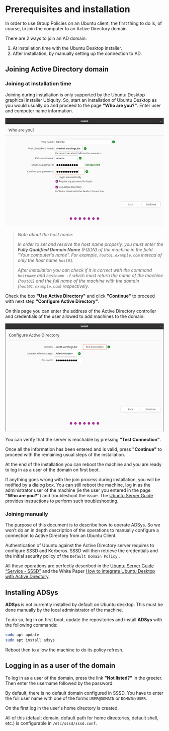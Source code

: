 # Prerequisites and installation

In order to use Group Policies on an Ubuntu client, the first thing to do is, of course, to join the computer to an Active Directory domain.

There are 2 ways to join an AD domain:

 1. At installation time with the Ubuntu Desktop installer.
 1. After installation, by manually setting up the connection to AD.

## Joining Active Directory domain

### Joining at installation time

Joining during installation is only supported by the Ubuntu Desktop graphical installer Ubiquity. So, start an installation of Ubuntu Desktop as you would usually do and proceed to the page **"Who are you?"**. Enter user and computer name information.

![Who are you installer screen](images/2-installer-whoareyou.png)

> *Note about the host name:*
>
> *In order to set and resolve the host name properly, you must enter the **Fully Qualified Domain Name** (FQDN) of the machine in the field "Your computer's name". For example, `host01.example.com` instead of only the host name `host01`.*
>
> *After installation you can check if it is correct with the command `hostname` and `hostname -f` which must return the name of the machine (`host01`) and the full name of the machine with the domain (`host01.example.com`) respectively.*

Check the box **"Use Active Directory"** and click **"Continue"** to proceed with next step **"Configure Active Directory"**.

On this page you can enter the address of the Active Directory controller and credentials of the user allowed to add machines to the domain.

![Configure Active Directory installer screen](images/2-installer-configure_ad.png)

You can verify that the server is reachable by pressing **"Test Connection"**.

Once all the information has been entered and is valid, press **"Continue"** to proceed with the remaining usual steps of the installation.

At the end of the installation you can reboot the machine and you are ready to log in as a user of the domain on first boot.

If anything goes wrong with the join process during installation, you will be notified by a dialog box. You can still reboot the machine, log in as the administrator user of the machine (ie the user you entered in the page **"Who are you?"**) and troubleshoot the issue. The [Ubuntu Server Guide](https://ubuntu.com/server/docs/service-sssd) provides instructions to perform such troubleshooting.

### Joining manually

The purpose of this document is to describe how to operate ADSys. So we won’t do an in depth description of the operations to manually configure a connection to Active Directory from an Ubuntu Client.

Authentication of Ubuntu against the Active Directory server requires to configure SSSD and Kerberos. SSSD will then retrieve the credentials and the initial security policy of the `Default Domain Policy` .

All these operations are perfectly described in the [Ubuntu Server Guide “Service - SSSD”](https://ubuntu.com/server/docs/service-sssd) and the White Paper [How to integrate Ubuntu Desktop with Active Directory](https://ubuntu.com/engage/microsoft-active-directory).

## Installing ADSys

**ADSys** is not currently installed by default on Ubuntu desktop. This must be done manually by the local administrator of the machine.

To do so, log in on first boot, update the repositories and install **ADSys** with the following commands:

```sh
sudo apt update
sudo apt install adsys
```

Reboot then to allow the machine to do its policy refresh.

## Logging in as a user of the domain

To log in as a user of the domain, press the link **"Not listed?"** in the greeter. Then enter the username followed by the password.

By default, there is no default domain configured in SSSD. You have to enter the full user name with one of the forms `USER@DOMAIN` or `DOMAIN/USER`.

On the first log in the user's home directory is created.

All of this (default domain, default path for home directories, default shell, etc.) is configurable in `/etc/sssd/sssd.conf`.
